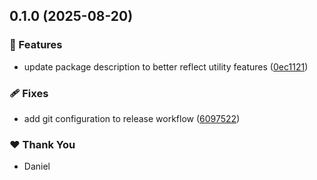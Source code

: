 ## 0.1.0 (2025-08-20)

### 🚀 Features

- update package description to better reflect utility features ([0ec1121](https://github.com/DanielGabbay/ts-utils/commit/0ec1121))

### 🩹 Fixes

- add git configuration to release workflow ([6097522](https://github.com/DanielGabbay/ts-utils/commit/6097522))

### ❤️ Thank You

- Daniel